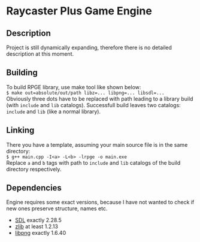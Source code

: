 
# Raycaster Plus Game Engine

## Description
Project is still dynamically expanding, therefore there is no detailed description at this moment.

## Building
To build RPGE library, use make tool like shown below:\
``` $ make out=absolute/out/path libz=... libpng=... libsdl=... ```\
Obviously three dots have to be replaced with path leading to a library build (with `include` and `lib` catalogs). Successfull build leaves two catalogs: `include` and `lib` (like a normal library).

## Linking
There you have a template, assuming your main source file is in the same directory:\
``` $ g++ main.cpp -I<a> -L<b> -lrpge -o main.exe ```\
Replace `a` and `b` tags with path to `include` and `lib` catalogs of the build directory respectively.

## Dependencies
Engine requires some exact versions, because I have not wanted to check if new ones preserve structure, names etc.
- [SDL](https://github.com/libsdl-org/SDL/releases/tag/release-2.28.5) exactly 2.28.5
- [zlib](https://www.zlib.net/) at least 1.2.13
- [libpng](http://www.libpng.org/pub/png/libpng.html) exactly 1.6.40
